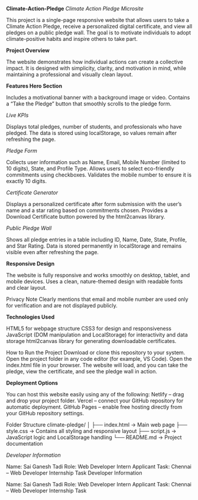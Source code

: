**Climate-Action-Pledge**
*Climate Action Pledge Microsite*

This project is a single-page responsive website that allows users to take a Climate Action Pledge, receive a personalized digital certificate, and view all pledges on a public pledge wall. The goal is to motivate individuals to adopt climate-positive habits and inspire others to take part.

**Project Overview**

The website demonstrates how individual actions can create a collective impact. It is designed with simplicity, clarity, and motivation in mind, while maintaining a professional and visually clean layout.

**Features Hero Section**

Includes a motivational banner with a background image or video. Contains a “Take the Pledge” button that smoothly scrolls to the pledge form.

*Live KPIs*

Displays total pledges, number of students, and professionals who have pledged. The data is stored using localStorage, so values remain after refreshing the page.

*Pledge Form*

Collects user information such as Name, Email, Mobile Number (limited to 10 digits), State, and Profile Type. Allows users to select eco-friendly commitments using checkboxes. Validates the mobile number to ensure it is exactly 10 digits.

*Certificate Generator*

Displays a personalized certificate after form submission with the user’s name and a star rating based on commitments chosen. Provides a Download Certificate button powered by the html2canvas library.

*Public Pledge Wall*

Shows all pledge entries in a table including ID, Name, Date, State, Profile, and Star Rating. Data is stored permanently in localStorage and remains visible even after refreshing the page.

**Responsive Design**

The website is fully responsive and works smoothly on desktop, tablet, and mobile devices. Uses a clean, nature-themed design with readable fonts and clear layout.

Privacy Note Clearly mentions that email and mobile number are used only for verification and are not displayed publicly.

**Technologies Used**

HTML5 for webpage structure CSS3 for design and responsiveness JavaScript (DOM manipulation and LocalStorage) for interactivity and data storage html2canvas library for generating downloadable certificates.

How to Run the Project Download or clone this repository to your system. Open the project folder in any code editor (for example, VS Code). Open the index.html file in your browser. The website will load, and you can take the pledge, view the certificate, and see the pledge wall in action.

**Deployment Options**

You can host this website easily using any of the following: Netlify – drag and drop your project folder. Vercel – connect your GitHub repository for automatic deployment. GitHub Pages – enable free hosting directly from your GitHub repository settings.

Folder Structure climate-pledge/ 
│ 
├── index.html → Main web page
├── style.css → Contains all styling and responsive layout 
├── script.js → JavaScript logic and LocalStorage handling 
└── README.md → Project documentation

*Developer Information*

Name: Sai Ganesh Tadi 
Role: Web Developer Intern 
Applicant Task: Chennai – Web Developer Internship Task
Developer Information

Name: Sai Ganesh Tadi Role: Web Developer Intern Applicant Task: Chennai – Web Developer Internship Task
